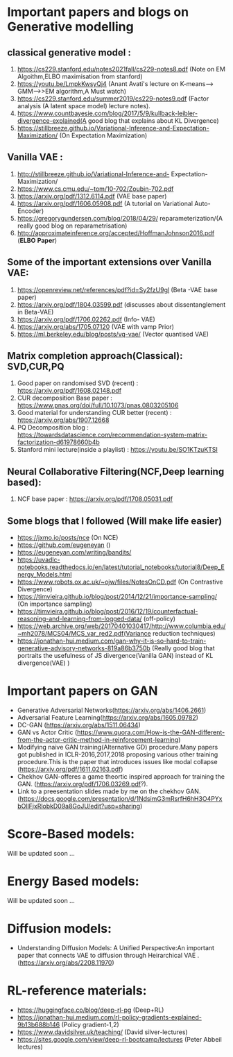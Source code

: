 # Important papers and blogs on Generative modelling 


## classical generative model :<br/>

1. https://cs229.stanford.edu/notes2021fall/cs229-notes8.pdf (Note on EM Algoithm,ELBO maximisation from stanford)<br/>
2. https://youtu.be/LmpkKwsyQj4 (Anant Avati's lecture on K-means--> GMM-->>EM algorithm,A Must watch)<br/>
3. https://cs229.stanford.edu/summer2019/cs229-notes9.pdf (Factor analysis (A latent space model) lecture notes).<br/>
4. https://www.countbayesie.com/blog/2017/5/9/kullback-leibler-divergence-explained(A good blog that explains about KL Divergence)<br/>
5. https://stillbreeze.github.io/Variational-Inference-and-Expectation-Maximization/ (On Expectation Maximization)


## Vanilla VAE :

1. http://stillbreeze.github.io/Variational-Inference-and-
Expectation-Maximization/
2. https://www.cs.cmu.edu/~tom/10-702/Zoubin-702.pdf
3. https://arxiv.org/pdf/1312.6114.pdf (VAE base paper)
4. https://arxiv.org/pdf/1606.05908.pdf (A tutorial on Variational Auto-Encoder)
5. https://gregorygundersen.com/blog/2018/04/29/
reparameterization/(A really good blog on reparametrisation)
6. http://approximateinference.org/accepted/HoffmanJohnson2016.pdf 
(**ELBO** **Paper**)


## Some of the important extensions over Vanilla VAE:

1. https://openreview.net/references/pdf?id=Sy2fzU9gl (Beta -VAE base paper)
2. https://arxiv.org/pdf/1804.03599.pdf (discusses about dissentanglement in Beta-VAE)
3. https://arxiv.org/pdf/1706.02262.pdf (Info- VAE)
4. https://arxiv.org/abs/1705.07120 (VAE with vamp Prior)
5. https://ml.berkeley.edu/blog/posts/vq-vae/ (Vector quantised VAE)

## 





## Matrix completion approach(Classical): SVD,CUR,PQ
1. Good paper on randomised SVD (recent) : https://arxiv.org/pdf/1608.02148.pdf
2. CUR decomposition Base paper : https://www.pnas.org/doi/full/10.1073/pnas.0803205106 <br/>
3. Good material for understanding CUR better (recent) : https://arxiv.org/abs/1907.12668 <br/>
4. PQ Decomposition blog : https://towardsdatascience.com/recommendation-system-matrix-factorization-d61978660b4b <br/>
5. Stanford mini lecture(inside a playlist) : https://youtu.be/SO1KTzuKTSI <br/>

## Neural Collaborative Filtering(NCF,Deep learning based): <br/>

1.  NCF base paper : https://arxiv.org/pdf/1708.05031.pdf

## Some blogs that I followed (Will make life easier)

- https://jxmo.io/posts/nce (On NCE) <br/>
- https://github.com/eugeneyan () <br/>
- https://eugeneyan.com/writing/bandits/ <br/>
- https://uvadlc-notebooks.readthedocs.io/en/latest/tutorial_notebooks/tutorial8/Deep_Energy_Models.html
- https://www.robots.ox.ac.uk/~ojw/files/NotesOnCD.pdf (On Contrastive Divergence)
- https://timvieira.github.io/blog/post/2014/12/21/importance-sampling/ (On importance sampling)
- https://timvieira.github.io/blog/post/2016/12/19/counterfactual-reasoning-and-learning-from-logged-data/ (off-policy)
- https://web.archive.org/web/20170401030417/http://www.columbia.edu/~mh2078/MCS04/MCS_var_red2.pdf(Variance reduction techniques)
- https://jonathan-hui.medium.com/gan-why-it-is-so-hard-to-train-generative-advisory-networks-819a86b3750b
    (Really good blog that portraits the usefulness of JS divergence(Vanilla GAN) instead of KL divergence(VAE) )


# Important papers on GAN


- Generative Adversarial Networks(https://arxiv.org/abs/1406.2661)
- Adversarial Feature Learning(https://arxiv.org/abs/1605.09782)
- DC-GAN (https://arxiv.org/abs/1511.06434)
- GAN vs Actor Critic (https://www.quora.com/How-is-the-GAN-different-from-the-actor-critic-method-in-reinforcement-learning)
- Modifying naive GAN training(Alternative GD) procedure.Many papers got published in ICLR-2016,2017,2018 proposing various other training procedure.This is the paper that introduces issues like modal collapse (https://arxiv.org/pdf/1611.02163.pdf)
- Chekhov GAN-offeres a game theortic inspired approach for training the GAN. (https://arxiv.org/pdf/1706.03269.pdf?).
- Link to a preesentation slides made by me on the chekhov GAN.(https://docs.google.com/presentation/d/1NdsimG3mRsrfH6hH3O4PYxbOllFjxRlobkD09a8GoJU/edit?usp=sharing)


# Score-Based models:

Will be updated soon ... 

# Energy Based models:

Will be updated soon ... 

# Diffusion models:

- Understanding Diffusion Models: A Unified Perspective:An important paper that connects VAE to diffusion through Heirarchical VAE . (https://arxiv.org/abs/2208.11970)

# RL-reference materials:

- https://huggingface.co/blog/deep-rl-pg (Deep+RL)
- https://jonathan-hui.medium.com/rl-policy-gradients-explained-9b13b688b146 (Policy gradient-1,2)
- https://www.davidsilver.uk/teaching/ (David silver-lectures)
- https://sites.google.com/view/deep-rl-bootcamp/lectures (Peter Abbeil lectures)
